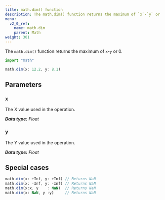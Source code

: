 ```yaml
---
title: math.dim() function
description: The math.dim() function returns the maximum of `x`-`y` or 0.
menu:
  v2_0_ref:
    name: math.dim
    parent: Math
weight: 301
---
```


The `math.dim()` function returns the maximum of `x`-`y` or 0.

```js
import "math"

math.dim(x: 12.2, y: 8.1)
```

## Parameters

### x
The X value used in the operation.

_**Data type:** Float_

### y
The Y value used in the operation.

_**Data type:** Float_

## Special cases
```js
math.dim(x: +Inf, y: +Inf) // Returns NaN
math.dim(x: -Inf, y: -Inf) // Returns NaN
math.dim(x:x, y    : NaN)  // Returns NaN
math.dim(x: NaN, y :y)     // Returns NaN
```

